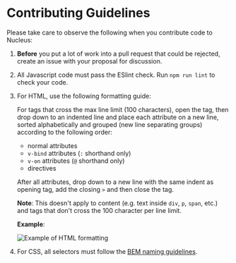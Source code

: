 # Contributing Guidelines

Please take care to observe the following when you contribute code to Nucleus:

1. **Before** you put a lot of work into a pull request that could be rejected, create an issue with your proposal for discussion.

2. All Javascript code must pass the ESlint check. Run `npm run lint` to check your code.

3. For HTML, use the following formatting guide:

    For tags that cross the max line limit (100 characters), open the tag, then drop down to an indented line and place each attribute on a new line, sorted alphabetically and grouped (new line separating groups) according to the following order:

    - normal attributes
    - `v-bind` attributes (`:` shorthand only)
    - `v-on` attributes (`@` shorthand only)
    - directives

    After all attributes, drop down to a new line with the same indent as opening tag, add the closing `>` and then close the tag.

    **Note**: This doesn't apply to content (e.g. text inside `div`, `p`, `span`, etc.) and tags that don't cross the 100 character per line limit.

    **Example**:

    ![Example of HTML formatting](https://i.imgur.com/8v4vkRK.png)

4. For CSS, all selectors must follow the [BEM naming guidelines](http://getbem.com/naming/).
